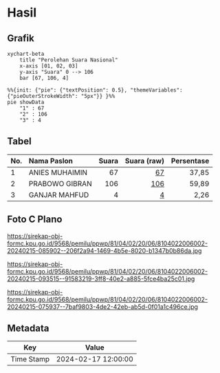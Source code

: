 # Hasil

## Grafik

```mermaid
xychart-beta
    title "Perolehan Suara Nasional"
    x-axis [01, 02, 03]
    y-axis "Suara" 0 --> 106
    bar [67, 106, 4]
```

```mermaid
%%{init: {"pie": {"textPosition": 0.5}, "themeVariables": {"pieOuterStrokeWidth": "5px"}} }%%
pie showData
    "1" : 67
    "2" : 106
    "3" : 4
```

## Tabel

| No. | Nama Paslon    | Suara | Suara (raw) | Persentase |
|:--- |:-------------- | -----:| -----------:| ----------:|
| 1   | ANIES MUHAIMIN | 67    | [67][p-1]   | 37,85      |
| 2   | PRABOWO GIBRAN | 106   | [106][p-2]  | 59,89      |
| 3   | GANJAR MAHFUD  | 4     | [4][p-3]    | 2,26       |


[p-1]: https://github.com/gigit-pemilu/pemilu-2024/blob/main/pilpres/hitung-suara/sub/81-maluku/sub/04-buru/sub/02-air-buaya/sub/2006-air-buaya/sub/002-tps/sub/paslon-1.txt
[p-2]: https://github.com/gigit-pemilu/pemilu-2024/blob/main/pilpres/hitung-suara/sub/81-maluku/sub/04-buru/sub/02-air-buaya/sub/2006-air-buaya/sub/002-tps/sub/paslon-2.txt
[p-3]: https://github.com/gigit-pemilu/pemilu-2024/blob/main/pilpres/hitung-suara/sub/81-maluku/sub/04-buru/sub/02-air-buaya/sub/2006-air-buaya/sub/002-tps/sub/paslon-3.txt

## Foto C Plano

https://sirekap-obj-formc.kpu.go.id/9568/pemilu/ppwp/81/04/02/20/06/8104022006002-20240215-085902--206f2a94-1469-4b5e-8020-b1347b0b86da.jpg

https://sirekap-obj-formc.kpu.go.id/9568/pemilu/ppwp/81/04/02/20/06/8104022006002-20240215-093515--91583219-3ff8-40e2-a885-5fce4ba25c01.jpg

https://sirekap-obj-formc.kpu.go.id/9568/pemilu/ppwp/81/04/02/20/06/8104022006002-20240215-075937--7baf9803-4de2-42eb-ab5d-0f01a1c496ce.jpg


## Metadata

| Key        | Value               |
| ---------- | ------------------- |
| Time Stamp | 2024-02-17 12:00:00 |



